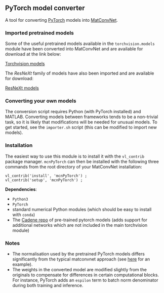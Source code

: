 PyTorch model converter
---

A tool for converting [PyTorch](https://github.com/pytorch/pytorch) models into 
[MatConvNet](https://github.com/vlfeat/matconvnet). 

### Imported pretrained models

Some of the useful pretrained models available in the `torchvision.models` module 
have been converted into MatConvNet and are available for download at the link
below: 

[Torchvision models](http://www.robots.ox.ac.uk/~albanie/models.html#pytorch-models)

The *ResNeXt* family of models have also been imported and are available for download:

[ResNeXt models](http://www.robots.ox.ac.uk/~albanie/models.html#resnext-models)

### Converting your own models

The conversion script requires Python (with PyTorch installed) and MATLAB. 
Converting models between frameworks tends to be a non-trivial task, so it is 
likely that modifications will be needed for unusual models.  To get started, 
see the `importer.sh` script (this can be modified to import new models).

### Installation

The easiest way to use this module is to install it with the `vl_contrib` 
package manager. `mcnPyTorch` can then be installed with the following three 
commands from the root directory of your MatConvNet 
installation:

```
vl_contrib('install', 'mcnPyTorch') ;
vl_contrib('setup', 'mcnPyTorch') ;
```

**Dependencies**: 

* `Python3` 
* `PyTorch`
* standard numerical Python modules (which should be easy to install with `conda`) 
* The [Cadene repo](https://github.com/Cadene/pretrained-models.pytorch/tree/master/pretrainedmodels) of pre-trained pytorch models (adds support for additional networks which are not included in the main torchvision module)


### Notes

* The normalisation used by the pretrained PyTorch models differs significantly from the typical matconvnet approach (see [here](https://github.com/albanie/mcnPyTorch/blob/master/benchmarks/cnn_imagenet_pt_mcn.m#L95) for an example).
* The weights in the converted model are modified slightly from the originals to compensate for differences in certain computational blocks.  For instance, PyTorch adds an `espilon` term to batch norm denominator during both training and inference.
